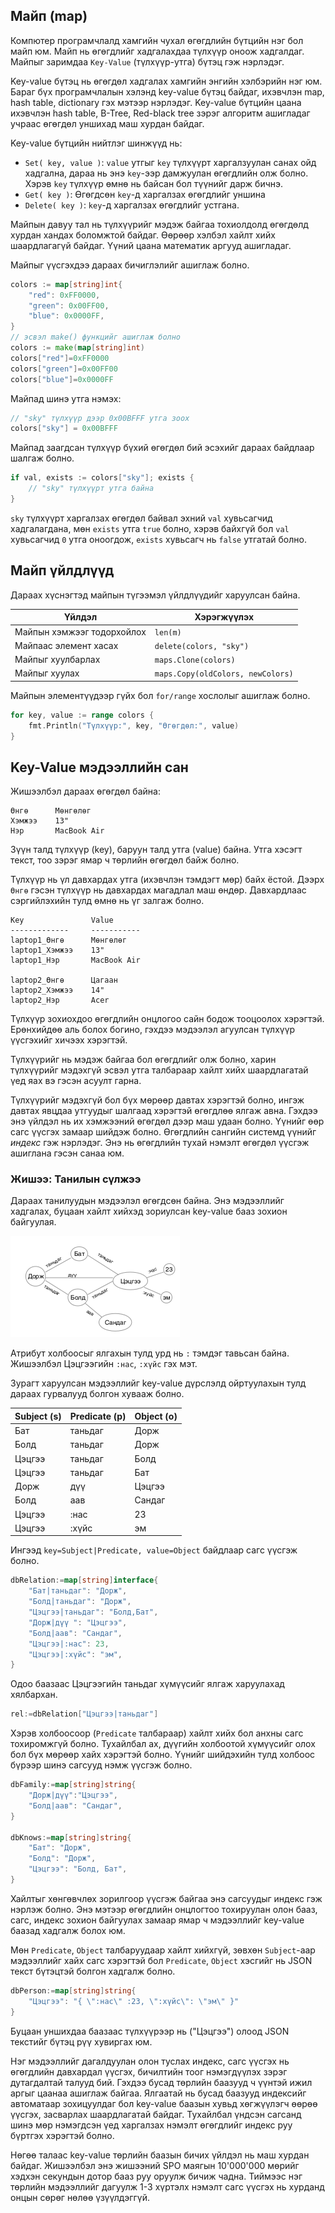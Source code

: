 ## Майп (map)

Компютер програмчлалд хамгийн чухал өгөгдлийн бүтцийн нэг бол майп юм. Майп нь өгөгдлийг хадгалахдаа түлхүүр оноож хадгалдаг. Майпыг заримдаа `Key-Value` (түлхүүр-утга) бүтэц гэж нэрлэдэг.

Key-value бүтэц нь өгөгдөл хадгалах хамгийн энгийн хэлбэрийн нэг юм. Бараг бүх програмчлалын хэлэнд key-value бүтэц байдаг, ихэвчлэн map, hash table, dictionary гэх мэтээр нэрлэдэг. Key-value бүтцийн цаана ихэвчлэн hash table, B-Tree, Red-black tree зэрэг алгоритм ашигладаг учраас өгөгдөл уншихад маш хурдан байдаг.

Key-value бүтцийн нийтлэг шинжүүд нь:

* `Set( key, value )`:  `value` утгыг `key` түлхүүрт харгалзуулан санах ойд хадгална, дараа нь энэ `key`-ээр дамжуулан өгөгдлийн олж болно. Хэрэв `key` түлхүүр өмнө нь байсан бол түүнийг дарж бичнэ.
* `Get( key )`: Өгөгдсөн `key`-д харгалзах өгөгдлийг уншина
* `Delete( key )`: `key`-д харгалзах өгөгдлийг устгана.

Майпын давуу тал нь түлхүүрийг мэдэж байгаа тохиолдолд өгөгдөлд хурдан хандах боломжтой байдаг. Өөрөөр хэлбэл хайлт хийх шаардлагагүй байдаг. Үүний цаана математик аргууд ашигладаг.

Майпыг үүсгэхдээ дараах бичиглэлийг ашиглаж болно.

```go
colors := map[string]int{
    "red": 0xFF0000,
    "green": 0x00FF00,
    "blue": 0x0000FF,
}
// эсвэл make() функцийг ашиглаж болно
colors := make(map[string]int)
colors["red"]=0xFF0000
colors["green"]=0x00FF00
colors["blue"]=0x0000FF
```

Майпад шинэ утга нэмэх:

```go
// "sky" түлхүүр дээр 0x00BFFF утга зоох
colors["sky"] = 0x00BFFF
```

Майпад заагдсан түлхүүр бүхий өгөгдөл бий эсэхийг дараах байдлаар шалгаж болно. 

```go
if val, exists := colors["sky"]; exists {
    // "sky" түлхүүрт утга байна
}
```
`sky` түлхүүрт харгалзах өгөгдөл байвал эхний `val` хувьсагчид хадгалагдана, мөн `exists` утга `true` болно, хэрэв байхгүй бол `val` хувьсагчид `0` утга оноогдож, `exists` хувьсагч нь `false` утгатай болно.

## Майп үйлдлүүд

Дараах хүснэгтэд майпын түгээмэл үйлдлүүдийг харуулсан байна.

| Үйлдэл | Хэрэгжүүлэх |
| --- | --- |
| Майпын хэмжээг тодорхойлох | `len(m)` |
| Майпаас элемент хасах | `delete(colors, "sky")` |
| Майпыг хуулбарлах | `maps.Clone(colors)` |
| Майпыг хуулах | `maps.Copy(oldColors, newColors)` |

Майпын элементүүдээр гүйх бол `for/range` хослолыг ашиглаж болно.

```go
for key, value := range colors {
    fmt.Println("Түлхүүр:", key, "Өгөгдөл:", value)
}
```

## Key-Value мэдээллийн сан

Жишээлбэл дараах өгөгдөл байна:

```
Өнгө      Мөнгөлөг
Хэмжээ    13"
Нэр       MacBook Air
```

Зүүн талд түлхүүр (key), баруун талд утга (value) байна. Утга хэсэгт текст, тоо зэрэг ямар ч төрлийн өгөгдөл байж болно.

Түлхүүр нь үл давхардах утга (ихэвчлэн тэмдэгт мөр) байх ёстой. Дээрх `Өнгө` гэсэн түлхүүр нь давхардах магадлал маш өндөр. Давхардлаас сэргийлэхийн тулд өмнө нь үг залгаж болно.

```
Key               Value
-------------     -----------
laptop1_Өнгө      Мөнгөлөг
laptop1_Хэмжээ    13"
laptop1_Нэр       MacBook Air

laptop2_Өнгө      Цагаан
laptop2_Хэмжээ    14"
laptop2_Нэр       Acer
```

Түлхүүр зохиохдоо өгөгдлийн онцлогоо сайн бодож тооцоолох хэрэгтэй. Ерөнхийдөө аль болох богино, гэхдээ мэдээлэл агуулсан түлхүүр үүсгэхийг хичээх хэрэгтэй.

Түлхүүрийг нь мэдэж байгаа бол өгөгдлийг олж болно, харин түлхүүрийг мэдэхгүй эсвэл утга талбараар хайлт хийх шаардлагатай үед яах вэ гэсэн асуулт гарна.

Түлхүүрийг мэдэхгүй бол бүх мөрөөр давтах хэрэгтэй болно, ингэж давтах явцдаа утгуудыг шалгаад хэрэгтэй өгөгдлөө ялгаж авна. Гэхдээ энэ үйлдэл нь их хэмжээний өгөгдөл дээр маш удаан болно. Үүнийг өөр сагс үүсгэх замаар шийдэж болно. Өгөгдлийн сангийн системд үүнийг _индекс_ гэж нэрлэдэг. Энэ нь  өгөгдлийн тухай нэмэлт өгөгдөл үүсгэж ашиглана гэсэн санаа юм.

### Жишээ: Танилын сүлжээ

Дараах танилуудын мэдээлэл өгөгдсөн байна. Энэ мэдээллийг хадгалах, буцаан хайлт хийхэд зориулсан key-value бааз зохион байгуулая.

![](res/relation_net.png)

Атрибут холбоосыг ялгахын тулд урд нь `:` тэмдэг тавьсан байна. Жишээлбэл Цэцгээгийн `:нас`, `:хүйс` гэх мэт.

Зурагт харуулсан мэдээллийг key-value дүрслэлд ойртуулахын тулд дараах гурвалууд болгон хувааж болно.

| Subject (s) | Predicate (p) | Object (o) |
| --- | --- | --- |
| Бат | таньдаг | Дорж |
| Болд | таньдаг | Дорж |
| Цэцгээ | таньдаг | Болд |
| Цэцгээ | таньдаг | Бат |
| Дорж | дүү | Цэцгээ |
| Болд | аав | Сандаг |
| Цэцгээ | :нас | 23 |
| Цэцгээ | :хүйс | эм |

Ингээд `key=Subject|Predicate, value=Object` байдлаар сагс үүсгэж болно.

```go
dbRelation:=map[string]interface{
    "Бат|таньдаг": "Дорж",
    "Болд|таньдаг": "Дорж",
    "Цэцгээ|таньдаг": "Болд,Бат",
    "Дорж|дүү ": "Цэцгээ",
    "Болд|аав": "Сандаг",
    "Цэцгээ|:нас": 23,
    "Цэцгээ|:хүйс": "эм",
}
```

Одоо баазаас Цэцгээгийн таньдаг хүмүүсийг ялгаж харуулахад хялбархан.

```go
rel:=dbRelation["Цэцгээ|таньдаг"]
```

Хэрэв холбоосоор (`Predicate` талбараар) хайлт хийх бол анхны сагс тохиромжгүй болно. Тухайлбал ах, дүүгийн холбоотой хүмүүсийг олох бол бүх мөрөөр хайх хэрэгтэй болно. Үүнийг шийдэхийн тулд холбоос бүрээр шинэ сагсууд нэмж үүсгэж болно.

```go
dbFamily:=map[string]string{
    "Дорж|дүү":"Цэцгээ",
    "Болд|аав": "Сандаг",
}

dbKnows:=map[string]string{
    "Бат": "Дорж",
    "Болд": "Дорж",
    "Цэцгээ": "Болд, Бат",
}
```

Хайлтыг хөнгөвчлөх зорилгоор үүсгэж байгаа энэ сагсуудыг индекс гэж нэрлэж болно. Энэ мэтээр өгөгдлийн онцлогтоо тохируулан олон бааз, сагс, индекс зохион байгуулах замаар ямар ч мэдээллийг key-value баазад хадгалж болох юм.

Мөн `Predicate`, `Object` талбаруудаар хайлт хийхгүй, зөвхөн `Subject`-аар мэдээллийг хайх сагс хэрэгтэй бол `Predicate`, `Object` хэсгийг нь JSON текст бүтэцтэй болгон хадгалж болно.

```go
dbPerson:=map[string]string{
    "Цэцгээ": "{ \":нас\" :23, \":хүйс\": \"эм\" }"
}
```

Буцаан уншихдаа баазаас түлхүүрээр нь ("Цэцгээ") олоод JSON текстийг бүтэц рүү хувиргах юм.

Нэг мэдээллийг дагалдуулан олон туслах индекс, сагс үүсгэх нь өгөгдлийн давхардал үүсгэх, бичилтийн тоог нэмэгдүүлэх зэрэг дутагдалтай талууд бий. Гэхдээ бусад төрлийн баазууд ч үүнтэй ижил аргыг цаанаа ашиглаж байгаа. Ялгаатай нь бусад баазууд индексийг автоматаар зохицуулдаг бол key-value баазын хувьд хөгжүүлэгч өөрөө үүсгэх, засварлах шаардлагатай байдаг. Тухайлбал үндсэн сагсанд шинэ мөр нэмэгдсэн үед харгалзах нэмэлт өгөгдлийг индекс руу бүртгэх хэрэгтэй болно.

Нөгөө талаас key-value төрлийн баазын бичих үйлдэл нь маш хурдан байдаг. Жишээлбэл энэ жишээний SPO маягын 10'000'000 мөрийг хэдхэн секундын дотор бааз руу оруулж бичиж чадна. Тиймээс нэг төрлийн мэдээллийг дагуулж 1-3 хүртэлх нэмэлт сагс үүсгэх нь хурданд онцын сөрөг нөлөө үзүүлдэггүй.